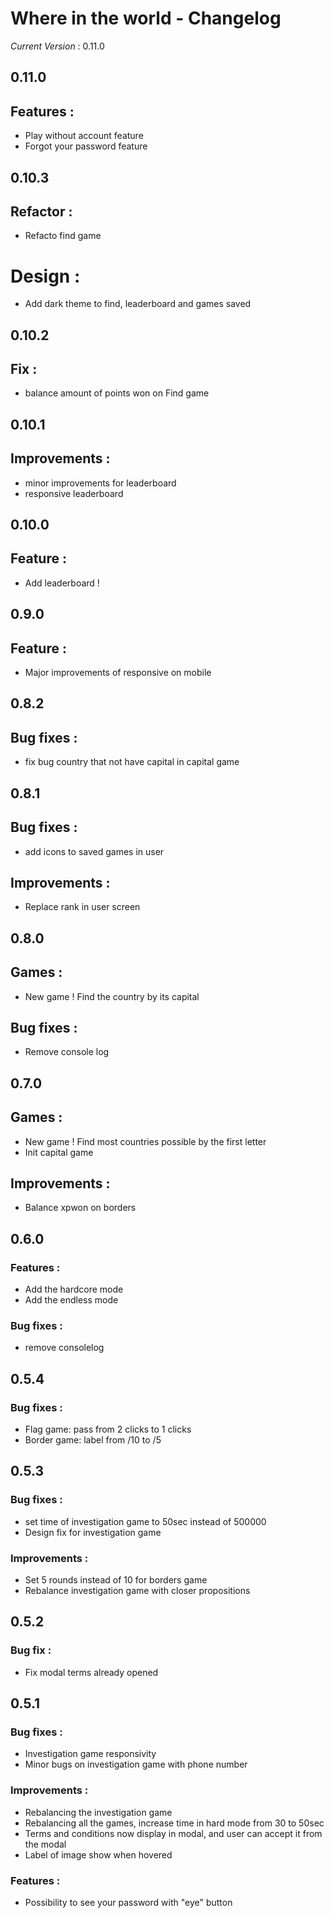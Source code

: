 # Where in the world - Changelog

_*Current Version*_ : 0.11.0

## 0.11.0

## Features :

- Play without account feature
- Forgot your password feature

## 0.10.3

## Refactor :

- Refacto find game

# Design :

- Add dark theme to find, leaderboard and games saved

## 0.10.2

## Fix :

- balance amount of points won on Find game

## 0.10.1

## Improvements :

- minor improvements for leaderboard
- responsive leaderboard

## 0.10.0

## Feature :

- Add leaderboard !

## 0.9.0

## Feature :

- Major improvements of responsive on mobile

## 0.8.2

## Bug fixes :

- fix bug country that not have capital in capital game

## 0.8.1

## Bug fixes :

- add icons to saved games in user

## Improvements :

- Replace rank in user screen

## 0.8.0

## Games :

- New game ! Find the country by its capital

## Bug fixes :

- Remove console log

## 0.7.0

## Games :

- New game ! Find most countries possible by the first letter
- Init capital game

## Improvements :

- Balance xpwon on borders

## 0.6.0

### Features :

- Add the hardcore mode
- Add the endless mode

### Bug fixes :

- remove consolelog

## 0.5.4

### Bug fixes :

- Flag game: pass from 2 clicks to 1 clicks
- Border game: label from /10 to /5

## 0.5.3

### Bug fixes :

- set time of investigation game to 50sec instead of 500000
- Design fix for investigation game

### Improvements :

- Set 5 rounds instead of 10 for borders game
- Rebalance investigation game with closer propositions

## 0.5.2

### Bug fix :

- Fix modal terms already opened

## 0.5.1

### Bug fixes :

- Investigation game responsivity
- Minor bugs on investigation game with phone number

### Improvements :

- Rebalancing the investigation game
- Rebalancing all the games, increase time in hard mode from 30 to 50sec
- Terms and conditions now display in modal, and user can accept it from the modal
- Label of image show when hovered

### Features :

- Possibility to see your password with "eye" button
